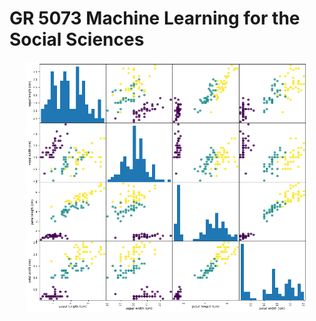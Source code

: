 # GR 5073 Machine Learning for the Social Sciences 






<p align="center">
  <img width="450" height="400" src="https://github.com/gzlupko/gr5073_ML/blob/main/viz/pyplot_matrix.png">
</p>

